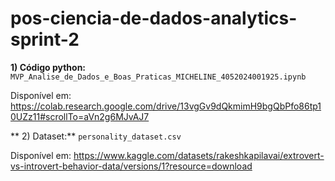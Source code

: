 # pos-ciencia-de-dados-analytics-sprint-2

**1) Código python:** `MVP_Analise_de_Dados_e_Boas_Praticas_MICHELINE_4052024001925.ipynb`

Disponível em: https://colab.research.google.com/drive/13vgGv9dQkmimH9bgQbPfo86tp10UZz11#scrollTo=aVn2g6MJvAJ7

** 2) Dataset:** `personality_dataset.csv`

Disponível em: https://www.kaggle.com/datasets/rakeshkapilavai/extrovert-vs-introvert-behavior-data/versions/1?resource=download
